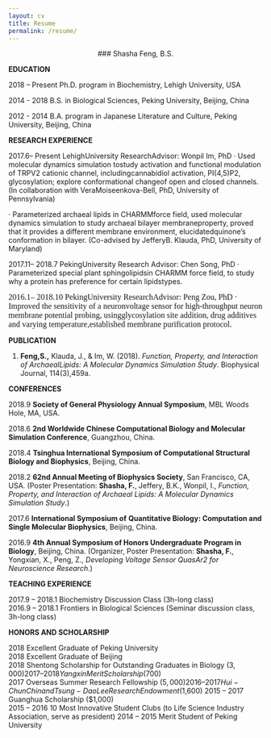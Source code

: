 ```yaml
---
layout: cv
title: Resume
permalink: /resume/
---
```


<center>### Shasha Feng, B.S.</center>

**EDUCATION**

2018 – Present      Ph.D. program in Biochemistry, Lehigh University, USA

2014 - 2018         B.S. in Biological Sciences, Peking University, Beijing, China

2012 - 2014         B.A. program in Japanese Literature and Culture, Peking University, Beijing, China

**RESEARCH EXPERIENCE**

2017.6– Present                      LehighUniversity 
                                     ResearchAdvisor: Wonpil Im, PhD
· Used molecular dynamics simulation tostudy activation and functional modulation of TRPV2 cationic channel, includingcannabidiol activation, PI(4,5)P2, glycosylation; explore conformational changeof open and closed channels. (In collaboration with VeraMoiseenkova-Bell, PhD, University of Pennsylvania)

· Parameterized archaeal lipids in CHARMMforce field, used molecular dynamics simulation to study archaeal bilayer membraneproperty, proved that it provides a different membrane environment, elucidatedquinone’s conformation in bilayer. (Co-advised by JefferyB. Klauda, PhD, University of Maryland)

2017.11– 2018.7                    PekingUniversity
                                   Research Advisor: Chen Song, PhD
· Parameterized special plant sphingolipidsin CHARMM force field, to study why a protein has preference for certain lipidstypes.

<span style="font-family:Times; font-size:16px;">2016.1– 2018.10                    PekingUniversity
                                   ResearchAdvisor: Peng Zou, PhD
· Improved the sensitivity of a neuronvoltage sensor for high-throughput neuron membrane potential probing, usingglycosylation site addition, drug additives and varying temperature,established membrane purification protocol.</span>


**PUBLICATION**

1. **Feng,S.,** Klauda, J., & Im, W. (2018). *Function, Property, and Interaction of ArchaealLipids: A Molecular Dynamics Simulation Study*. Biophysical Journal, 114(3),459a. 

**CONFERENCES**

2018.9  **Society  of General Physiology Annual Symposium**, MBL Woods Hole,  MA, USA.

2018.6  **2nd Worldwide Chinese Computational  Biology and Molecular Simulation Conference**, Guangzhou, China.

2018.4  **Tsinghua International Symposium of Computational  Structural Biology and Biophysics**,   Beijing, China.

2018.2  **62nd Annual Meeting of Biophysics  Society**, San Francisco,  CA, USA.  (Poster  Presentation: **Shasha, F.**, Jeffery,  B.K., Wonpil, I., *Function, Property,  and Interaction of Archaeal Lipids: A Molecular Dynamics Simulation Study*.) 

2017.6  **International  Symposium of** **Quantitative Biology: Computation and Single  Molecular Biophysics**, Beijing,  China.

2016.9  **4th  Annual Symposium of Honors Undergraduate Program in Biology**,  Beijing, China.   (Organizer, Poster Presentation: **Shasha, F.**, Yongxian, X., Peng, Z., *Developing Voltage Sensor QuasAr2 for  Neuroscience Research*.)

**TEACHING EXPERIENCE**

2017.9 – 2018.1   Biochemistry Discussion Class (3h-long class)              
2016.9 – 2018.1   Frontiers in Biological Sciences (Seminar  discussion class, 3h-long class)

**HONORS AND SCHOLARSHIP**

2018        Excellent Graduate of Peking University                      
2018        Excellent Graduate of Beijing                                
2018        Shentong Scholarship for Outstanding Graduates  in Biology ($3,000) 
2017 – 2018 Yangxin Merit Scholarship ($700)                             
2017        Overseas Summer Research Fellowship ($5,000)                 
2016 – 2017 Hui-Chun Chin and Tsung-Dao Lee Research  Endowment ($1,600) 
2015 – 2017 Guanghua Scholarship ($1,000)                                
2015 – 2016 10 Most Innovative Student Clubs (to Life  Science Industry Association, serve as president) 
2014 – 2015 Merit Student of  Peking University                          

